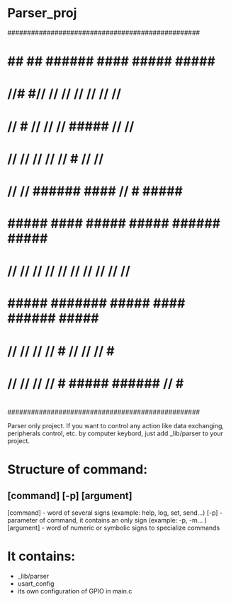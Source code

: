 # Parser_proj

#################################################
#                                               #
#     ##   ## ######  ####  #####   #####       #
#    //# #//   //   //     //  // //   //       #
#   // # //   //   //     #####  //   //        #
#  //   //   //   //     // #   //   //         #
# //   // ######  ####  //   #  #####           #
#                                               #
#     #####   ####   #####   ##### ###### ##### #
#    //  // //   // //  // //     //     //  // #
#   #####  ####### #####   ####  ###### #####   #
#  //     //   // // #       // //     // #     #
# //     //   // //   # #####  ###### //   #    #
#                                               #
#################################################

Parser only project.
If you want to control any action like data exchanging, peripherals control, etc. 
by computer keybord, just add _lib/parser to your project.

# Structure of command:

[command] [-p] [argument]
 -----------------------
[command] - word of several signs (example: help, log, set, send...)
[-p] - parameter of command, it contains an only sign (example: -p, -m... )
[argument] - word of numeric or symbolic signs to specialize commands


# It contains:
- _lib/parser
- usart_config
- its own configuration of GPIO in main.c